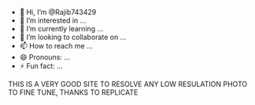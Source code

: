 - 👋 Hi, I’m @Rajib743429
- 👀 I’m interested in ...
- 🌱 I’m currently learning ...
- 💞️ I’m looking to collaborate on ...
- 📫 How to reach me ...
- 😄 Pronouns: ...
- ⚡ Fun fact: ...

<!---
Rajib743429/Rajib743429 is a ✨ special ✨ repository because its `README.md` (this file) appears on your GitHub profile.
You can click the Preview link to take a look at your changes.
---> THIS IS A VERY GOOD SITE TO RESOLVE ANY LOW RESULATION PHOTO TO FINE TUNE, THANKS TO REPLICATE
